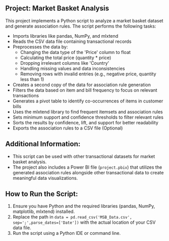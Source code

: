 ## Project: Market Basket Analysis

This project implements a Python script to analyze a market basket dataset and generate association rules. The script performs the following tasks:

* Imports libraries like pandas, NumPy, and mlxtend
* Reads the CSV data file containing transactional records
* Preprocesses the data by:
    * Changing the data type of the 'Price' column to float
    * Calculating the total price (quantity * price)
    * Dropping irrelevant columns like 'Country'
    * Handling missing values and data inconsistencies
    * Removing rows with invalid entries (e.g., negative price, quantity less than 1)
* Creates a second copy of the data for association rule generation
* Filters the data based on item and bill frequency to focus on relevant transactions
* Generates a pivot table to identify co-occurrences of items in customer bills
* Uses the mlxtend library to find frequent itemsets and association rules
* Sets minimum support and confidence thresholds to filter relevant rules
* Sorts the results by confidence, lift, and support for better readability
* Exports the association rules to a CSV file (Optional)

## Additional Information:

* This script can be used with other transactional datasets for market basket analysis.
* The project also includes a Power BI file (`project.pbix`) that utilizes the generated association rules alongside other transactional data to create meaningful data visualizations.

## How to Run the Script:

1. Ensure you have Python and the required libraries (pandas, NumPy, matplotlib, mlxtend) installed.
2. Replace the path in `data = pd.read_csv('MSB_Data.csv', sep=';',parse_dates=['Date'])` with the actual location of your CSV data file.
3. Run the script using a Python IDE or command line.
